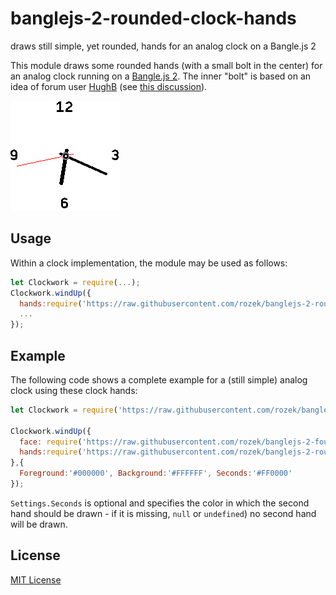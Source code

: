 # banglejs-2-rounded-clock-hands #

draws still simple, yet rounded, hands for an analog clock on a Bangle.js 2

This module draws some rounded hands (with a small bolt in the center) for an analog clock running on a [Bangle.js 2](https://www.espruino.com/Bangle.js2). The inner "bolt" is based on an idea of forum user [HughB](http://forum.espruino.com/profiles/167235/) (see [this discussion](http://forum.espruino.com/conversations/371242/)).

![](Demo.png)

## Usage ##

Within a clock implementation, the module may be used as follows:

```javascript
let Clockwork = require(...);
Clockwork.windUp({
  hands:require('https://raw.githubusercontent.com/rozek/banglejs-2-rounded-clock-hands/main/ClockHands.js'),
  ...
});
```

## Example ##

The following code shows a complete example for a (still simple) analog clock using these clock hands:

```javascript
let Clockwork = require('https://raw.githubusercontent.com/rozek/banglejs-2-simple-clockwork/main/Clockwork.js');

Clockwork.windUp({
  face: require('https://raw.githubusercontent.com/rozek/banglejs-2-four-numbered-clock-face/main/ClockFace.js'),
  hands:require('https://raw.githubusercontent.com/rozek/banglejs-2-rounded-clock-hands/main/ClockHands.js'),
},{
  Foreground:'#000000', Background:'#FFFFFF', Seconds:'#FF0000'
});
```

`Settings.Seconds` is optional and specifies the color in which the second hand should be drawn - if it is missing, `null` or `undefined`) no second hand will be drawn.

## License ##

[MIT License](LICENSE.md)
